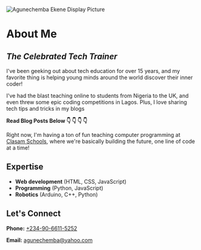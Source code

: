 ![Agunechemba Ekene Display Picture](https://agunechembaekene.wordpress.com/wp-content/uploads/2025/01/cropped-displaypicturetransparent-background.png)

# About Me
***The Celebrated Tech Trainer***
---

I've been geeking out about tech education for over 15 years, and my favorite thing is helping young minds around the world discover their inner coder!

I've had the blast teaching online to students from Nigeria to the UK, and even threw some epic coding competitions in Lagos. Plus, I love sharing tech tips and tricks in my blogs 

**<p>Read Blog Posts Below &#x1F447; &#x1F447; &#x1F447; &#x1F447; </p>**

Right now, I'm having a ton of fun teaching computer programming at [Clasam Schools](https://clasamschools.com/), where we're basically building the future, one line of code at a time!

## Expertise

- **Web development** (HTML, CSS, JavaScript)
- **Programming** (Python, JavaScript)
- **Robotics** (Arduino, C++, Python)

## Let's Connect

**Phone:** [+234-90-6611-5252](tel:+2349066115252)

**Email:** [agunechemba@yahoo.com](mailto:agunechemba@yahoo.com)
